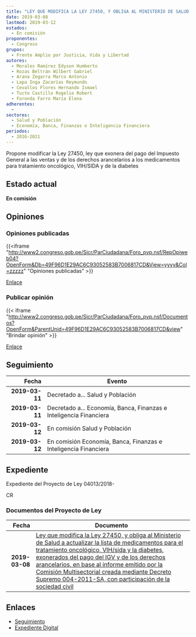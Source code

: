 ```yaml
---
title: "LEY QUE MODIFICA LA LEY 27450, Y OBLIGA AL MINISTERIO DE SALUD A ACTUALIZAR LA LISTA DE MEDICAMENTOS PARA EL TRATAMIENTO ONCOLÓGICO, VIH/SIDA Y LA DIABETES, EXONERADOS DEL PAGO DEL IGV Y DE LOS DERECHOS ARANCELARIOS, EN BASE AL INFORME EMITIDO POR LA COMISIÓN MULTISECTORIAL CREADA MEDIANTE DECRETO SUPREMO 004-2011-SA, CON PARTICIPACIÓN DE LA SOCIEDAD CIVIL"
date: 2019-03-08
lastmod: 2019-03-12
estados: 
  - En comisión
proponentes: 
  - Congreso
grupos: 
  - Frente Amplio por Justicia, Vida y Libertad
autores: 
  - Morales Ramírez Edyson Humberto
  - Rozas Beltrán Wilbert Gabriel
  - Arana Zegarra Marco Antonio
  - Lapa Inga Zacarías Reymundo
  - Cevallos Flores Hernando Ismael
  - Tucto Castillo Rogelio Robert
  - Foronda Farro María Elena
adherentes: 
  - 
sectores: 
  - Salud y Población
  - Economía, Banca, Finanzas e Inteligencia Financiera
periodos: 
  - 2016-2021
---
```


Propone modificar la Ley 27450, ley que exonera del pago del Impuesto General a las ventas y de los derechos arancelarios a los medicamentos para tratamiento oncológico, VIH/SIDA y de la diabetes


## Estado actual

**En comisión**

## Opiniones

### Opiniones publicadas

{{<iframe "http://www2.congreso.gob.pe/Sicr/ParCiudadana/Foro_pvp.nsf/RepOpiweb04?OpenForm&Db=49F96D1E29AC6C93052583B7006817CD&View=yyyy&Col=zzzzz" "Opiniones publicadas" >}}

[Enlace](http://www2.congreso.gob.pe/Sicr/ParCiudadana/Foro_pvp.nsf/RepOpiweb04?OpenForm&Db=49F96D1E29AC6C93052583B7006817CD&View=yyyy&Col=zzzzz)
### Publicar opinión

{{< iframe "http://www2.congreso.gob.pe/Sicr/ParCiudadana/Foro_pvp.nsf/Documentos?OpenForm&ParentUnid=49F96D1E29AC6C93052583B7006817CD&view" "Brindar opinión" >}}

[Enlace](http://www2.congreso.gob.pe/Sicr/ParCiudadana/Foro_pvp.nsf/Documentos?OpenForm&ParentUnid=49F96D1E29AC6C93052583B7006817CD&view)

## Seguimiento

| Fecha | Evento |
|------:|--------|
| **2019-03-11** | Decretado a... Salud y Población|
| **2019-03-11** | Decretado a... Economía, Banca, Finanzas e Inteligencia Financiera|
| **2019-03-12** | En comisión Salud y Población|
| **2019-03-12** | En comisión Economía, Banca, Finanzas e Inteligencia Financiera|


## Expediente

Expediente del Proyecto de Ley 04013/2018-

CR


### Documentos del Proyecto de Ley

| Fecha | Documento |
|------:|--------|
| **2019-03-08** | [Ley que modifica la Ley 27450, y obliga al Ministerio de Salud a actualizar la lista de medicamentos para el tratamiento oncológico, VIH/sida y la diabetes, exonerados del pago del IGV y de los derechos arancelarios, en base al informe emitido por la Comisión Multisectorial creada mediante Decreto Supremo 004-2011-SA, con participación de la sociedad civil](http://www.leyes.congreso.gob.pe/Documentos/2016_2021/Proyectos_de_Ley_y_de_Resoluciones_Legislativas/PL0401320190308.pdf) |

## Enlaces 

- [Seguimiento](http://www2.congreso.gob.pe/Sicr/TraDocEstProc/CLProLey2016.nsf/f7fff46988ca05b1052578e100829cc7/d5e58acfc9aee989052583b7005d97b4?OpenDocument)
- [Expediente Digital](http://www2.congreso.gob.pe/Sicr/TraDocEstProc/CLProLey2016.nsf/f7fff46988ca05b1052578e100829cc7/d5e58acfc9aee989052583b7005d97b4?OpenDocument&Click=05257FB7005EB655.eb71d0cf91d8294e05256cdf006b5706/$Body/0.1C6C)
